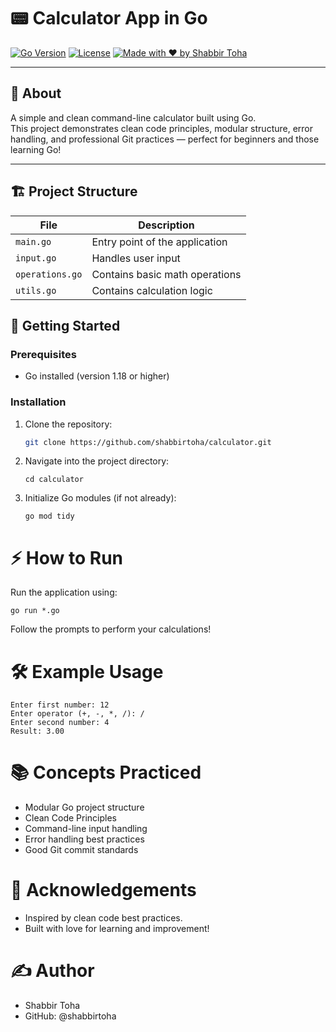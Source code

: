 # 📟 Calculator App in Go

[![Go Version](https://img.shields.io/badge/Go-1.22-blue.svg)](https://golang.org/)
[![License](https://img.shields.io/badge/license-MIT-green.svg)](LICENSE)
[![Made with ❤️ by Shabbir Toha](https://img.shields.io/badge/Made%20with-%E2%9D%A4%EF%B8%8F%20by%20Shabbir%20Toha-orange)](https://github.com/shabbirtoha)

---

## 🧮 About

A simple and clean command-line calculator built using Go.  
This project demonstrates clean code principles, modular structure, error handling, and professional Git practices — perfect for beginners and those learning Go!

---

## 🏗️ Project Structure

| File          | Description                          |
|---------------|--------------------------------------|
| `main.go`     | Entry point of the application       |
| `input.go`    | Handles user input                   |
| `operations.go` | Contains basic math operations      |
| `utils.go`    | Contains calculation logic           |


## 🚀 Getting Started

### Prerequisites
- Go installed (version 1.18 or higher)

### Installation

1. Clone the repository:
   ```bash
   git clone https://github.com/shabbirtoha/calculator.git
   ```

2. Navigate into the project directory:
    ```
    cd calculator
    ```

3. Initialize Go modules (if not already):
    ```
    go mod tidy
    ```

# ⚡ How to Run
Run the application using:
```
go run *.go
```
Follow the prompts to perform your calculations!

# 🛠️ Example Usage
```
Enter first number: 12
Enter operator (+, -, *, /): /
Enter second number: 4
Result: 3.00
```

# 📚 Concepts Practiced

*    Modular Go project structure
*    Clean Code Principles
*   Command-line input handling
*    Error handling best practices
*   Good Git commit standards

# 🌟 Acknowledgements
* Inspired by clean code best practices.
* Built with love for learning and improvement!


# ✍️ Author
* Shabbir Toha
* GitHub: @shabbirtoha
